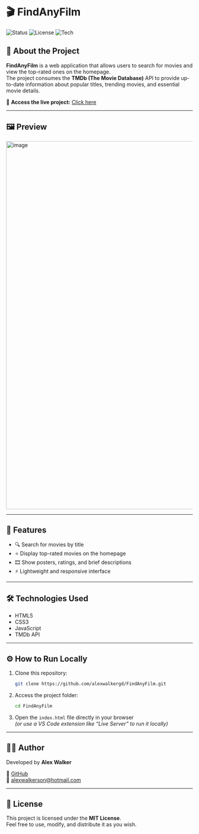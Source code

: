 # 🎬 FindAnyFilm

![Status](https://img.shields.io/badge/status-active-brightgreen)
![License](https://img.shields.io/badge/license-MIT-blue)
![Tech](https://img.shields.io/badge/tech-JavaScript-informational)

## 📖 About the Project

**FindAnyFilm** is a web application that allows users to search for movies and view the top-rated ones on the homepage.  
The project consumes the **TMDb (The Movie Database)** API to provide up-to-date information about popular titles, trending movies, and essential movie details.

🔗 **Access the live project:** [Click here](https://alexwalkergd.github.io/FindAnyFilm/)

---

## 🖼️ Preview

<img width="1919" height="994" alt="image" src="https://github.com/user-attachments/assets/846b6248-5af8-4bb6-972f-9dcbe7f0a1b2" />

---

## 🚀 Features

- 🔍 Search for movies by title  
- ⭐ Display top-rated movies on the homepage  
- 🎞️ Show posters, ratings, and brief descriptions  
- ⚡ Lightweight and responsive interface  

---

## 🛠️ Technologies Used

- HTML5  
- CSS3  
- JavaScript  
- TMDb API  

---

## ⚙️ How to Run Locally

1. Clone this repository:

    ```bash
    git clone https://github.com/alexwalkergd/FindAnyFilm.git
    ```

2. Access the project folder:

    ```bash
    cd FindAnyFilm
    ```

3. Open the `index.html` file directly in your browser  
   *(or use a VS Code extension like “Live Server” to run it locally)*

---

## 👨‍💻 Author

Developed by **Alex Walker**

💼 [GitHub](https://github.com/AlexWalkerGD)  
📧 alexwalkerson@hotmail.com

---

## 🪪 License

This project is licensed under the **MIT License**.  
Feel free to use, modify, and distribute it as you wish.
